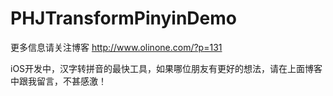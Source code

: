 PHJTransformPinyinDemo
======================

更多信息请关注博客 http://www.olinone.com/?p=131

iOS开发中，汉字转拼音的最快工具，如果哪位朋友有更好的想法，请在上面博客中跟我留言，不甚感激！
